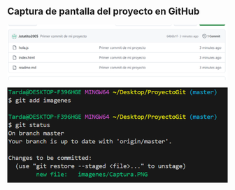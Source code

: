 ## Captura de pantalla del proyecto en GitHub 
![algo](./imagenes/Captura.PNG "")

![algo](./imagenes/Captura2.PNG "")
